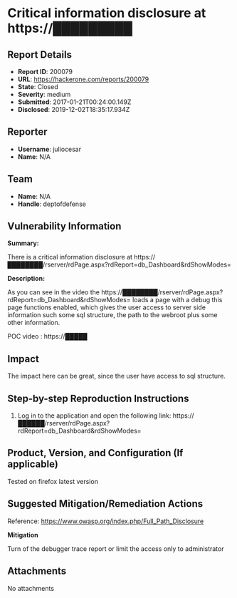 # Critical information disclosure at https://█████████

## Report Details
- **Report ID**: 200079
- **URL**: https://hackerone.com/reports/200079
- **State**: Closed
- **Severity**: medium
- **Submitted**: 2017-01-21T00:24:00.149Z
- **Disclosed**: 2019-12-02T18:35:17.934Z

## Reporter
- **Username**: juliocesar
- **Name**: N/A

## Team
- **Name**: N/A
- **Handle**: deptofdefense

## Vulnerability Information
**Summary:**

There is a critical information disclosure at https://████████/rserver/rdPage.aspx?rdReport=db_Dashboard&rdShowModes=

**Description:**

As you can see in the video the  https://████████/rserver/rdPage.aspx?rdReport=db_Dashboard&rdShowModes= loads a page with a debug this page functions enabled, which gives the user access to server side information such some sql structure, the path to the webroot  plus some other information.

POC video : 
https://█████


## Impact

The impact here can be great, since the user have access to sql structure.

## Step-by-step Reproduction Instructions

1. Log in to the application and open the following link:  https://██████/rserver/rdPage.aspx?rdReport=db_Dashboard&rdShowModes=

## Product, Version, and Configuration (If applicable)

Tested on firefox latest version

## Suggested Mitigation/Remediation Actions

Reference: https://www.owasp.org/index.php/Full_Path_Disclosure

**Mitigation**

Turn of the debugger trace report or limit the access only to administrator

## Attachments
No attachments
